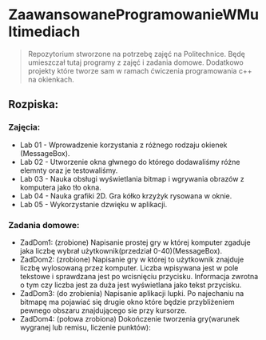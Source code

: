 # ZaawansowaneProgramowanieWMultimediach
>Repozytorium stworzone na potrzebę zajęć na Politechnice. Będę umieszczał tutaj programy z zajęć i zadania domowe. Dodatkowo projekty które tworze sam w ramach ćwiczenia programowania c++ na okienkach.

## Rozpiska:
### Zajęcia:
* Lab 01 - Wprowadzenie korzystania z różnego rodzaju okienek (MessageBox).
* Lab 02 - Utworzenie okna głwnego do którego dodawaliśmy różne elemnty oraz je testowaliśmy. 
* Lab 03 - Nauka obsługi wyświetlania bitmap i wgrywania obrazów z komputera jako tło okna.
* Lab 04 - Nauka grafiki 2D. Gra kółko krzyżyk rysowana w oknie.
* Lab 05 - Wykorzystanie dzwięku w aplikacji.
### Zadania domowe:
* ZadDom1: (zrobione)
Napisanie prostej gry w której komputer zgaduje jaka liczbę wybrał użytkownik(przedział 0-40)(MessageBox).
* ZadDom2: (zrobione)
Napisanie gry w której to użytkownik znajduje liczbę wylosowaną przez komputer. Liczba wpisywana jest w pole tekstowe i sprawdzana jest po wcisnięciu przycisku. Informacja zwrotna o tym czy liczba jest za duża jest wyświetlana jako tekst przycisku.
* ZadDom3: (do zrobienia)
Napisanie aplikacji lupki. Po najechaniu na bitmapę ma pojawiać się drugie okno które będzie przybliżeniem pewnego obszaru znajdującego sie przy kursorze.
* ZadDom4: (połowa zrobiona)
Dokończenie tworzenia gry(warunek wygranej lub remisu, liczenie punktów):
